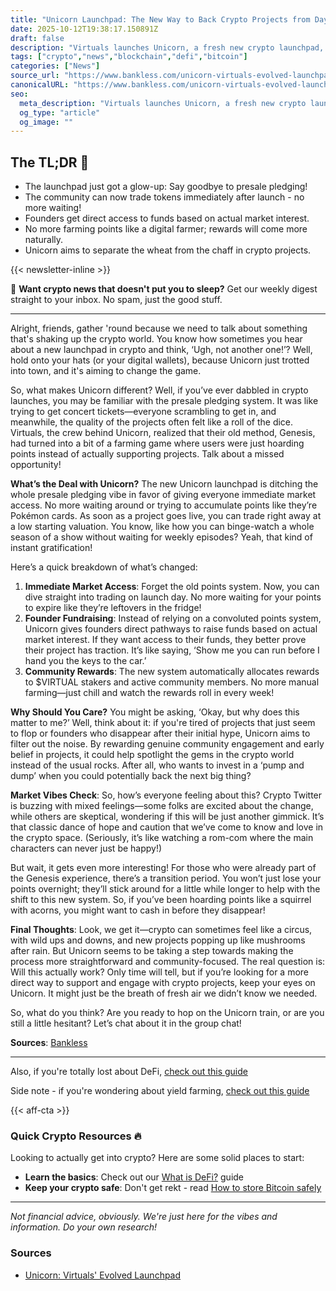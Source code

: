 ```yaml
---
title: "Unicorn Launchpad: The New Way to Back Crypto Projects from Day 1"
date: 2025-10-12T19:38:17.150891Z
draft: false
description: "Virtuals launches Unicorn, a fresh new crypto launchpad, ditching old presale methods for immediate market access. Here’s what it means for you!"
tags: ["crypto","news","blockchain","defi","bitcoin"]
categories: ["News"]
source_url: "https://www.bankless.com/unicorn-virtuals-evolved-launchpad"
canonicalURL: "https://www.bankless.com/unicorn-virtuals-evolved-launchpad"
seo:
  meta_description: "Virtuals launches Unicorn, a fresh new crypto launchpad, ditching old presale methods for immediate market access. Here’s what it means for you!"
  og_type: "article"
  og_image: ""
---
```


## The TL;DR 📝

- The launchpad just got a glow-up: Say goodbye to presale pledging!
- The community can now trade tokens immediately after launch - no more waiting!
- Founders get direct access to funds based on actual market interest.
- No more farming points like a digital farmer; rewards will come more naturally.
- Unicorn aims to separate the wheat from the chaff in crypto projects.

{{< newsletter-inline >}}

📧 **Want crypto news that doesn't put you to sleep?** Get our weekly digest straight to your inbox. No spam, just the good stuff.

---

Alright, friends, gather 'round because we need to talk about something that's shaking up the crypto world. You know how sometimes you hear about a new launchpad in crypto and think, ‘Ugh, not another one!’? Well, hold onto your hats (or your digital wallets), because Unicorn just trotted into town, and it's aiming to change the game.

So, what makes Unicorn different? Well, if you’ve ever dabbled in crypto launches, you may be familiar with the presale pledging system. It was like trying to get concert tickets—everyone scrambling to get in, and meanwhile, the quality of the projects often felt like a roll of the dice. Virtuals, the crew behind Unicorn, realized that their old method, Genesis, had turned into a bit of a farming game where users were just hoarding points instead of actually supporting projects. Talk about a missed opportunity!

**What’s the Deal with Unicorn?**
The new Unicorn launchpad is ditching the whole presale pledging vibe in favor of giving everyone immediate market access. No more waiting around or trying to accumulate points like they’re Pokémon cards. As soon as a project goes live, you can trade right away at a low starting valuation. You know, like how you can binge-watch a whole season of a show without waiting for weekly episodes? Yeah, that kind of instant gratification!

Here’s a quick breakdown of what’s changed:
1. **Immediate Market Access**: Forget the old points system. Now, you can dive straight into trading on launch day. No more waiting for your points to expire like they’re leftovers in the fridge!
2. **Founder Fundraising**: Instead of relying on a convoluted points system, Unicorn gives founders direct pathways to raise funds based on actual market interest. If they want access to their funds, they better prove their project has traction. It’s like saying, ‘Show me you can run before I hand you the keys to the car.’
3. **Community Rewards**: The new system automatically allocates rewards to $VIRTUAL stakers and active community members. No more manual farming—just chill and watch the rewards roll in every week!

**Why Should You Care?**
You might be asking, ‘Okay, but why does this matter to me?’ Well, think about it: if you're tired of projects that just seem to flop or founders who disappear after their initial hype, Unicorn aims to filter out the noise. By rewarding genuine community engagement and early belief in projects, it could help spotlight the gems in the crypto world instead of the usual rocks. After all, who wants to invest in a ‘pump and dump’ when you could potentially back the next big thing?

**Market Vibes Check**: So, how’s everyone feeling about this? Crypto Twitter is buzzing with mixed feelings—some folks are excited about the change, while others are skeptical, wondering if this will be just another gimmick. It’s that classic dance of hope and caution that we’ve come to know and love in the crypto space. (Seriously, it’s like watching a rom-com where the main characters can never just be happy!)

But wait, it gets even more interesting! For those who were already part of the Genesis experience, there’s a transition period. You won’t just lose your points overnight; they’ll stick around for a little while longer to help with the shift to this new system. So, if you’ve been hoarding points like a squirrel with acorns, you might want to cash in before they disappear!

**Final Thoughts**: Look, we get it—crypto can sometimes feel like a circus, with wild ups and downs, and new projects popping up like mushrooms after rain. But Unicorn seems to be taking a step towards making the process more straightforward and community-focused. The real question is: Will this actually work? Only time will tell, but if you’re looking for a more direct way to support and engage with crypto projects, keep your eyes on Unicorn. It might just be the breath of fresh air we didn’t know we needed.

So, what do you think? Are you ready to hop on the Unicorn train, or are you still a little hesitant? Let’s chat about it in the group chat!

**Sources**: [Bankless](https://www.bankless.com/unicorn-virtuals-evolved-launchpad)

---

Also, if you're totally lost about DeFi, [check out this guide](/pages/what-is-defi/)

Side note - if you're wondering about yield farming, [check out this guide](/pages/yield-farming-explained/)

{{< aff-cta >}}

### Quick Crypto Resources 🔥

Looking to actually get into crypto? Here are some solid places to start:
- **Learn the basics**: Check out our [What is DeFi?](/pages/what-is-defi/) guide
- **Keep your crypto safe**: Don't get rekt - read [How to store Bitcoin safely](/pages/how-to-store-bitcoin-safely/)


---

_Not financial advice, obviously. We're just here for the vibes and information. Do your own research!_

### Sources
- [Unicorn: Virtuals' Evolved Launchpad](https://www.bankless.com/unicorn-virtuals-evolved-launchpad)

